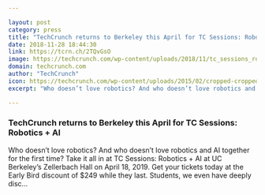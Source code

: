 ```yaml
---

layout: post
category: press
title: "TechCrunch returns to Berkeley this April for TC Sessions: Robotics + AI"
date: 2018-11-28 18:44:30
link: https://tcrn.ch/2TQvGsO
image: https://techcrunch.com/wp-content/uploads/2018/11/tc_sessions_roboticsai-graphic-for-posts.png?w=734
domain: techcrunch.com
author: "TechCrunch"
icon: https://techcrunch.com/wp-content/uploads/2015/02/cropped-cropped-favicon-gradient.png?w=180
excerpt: "Who doesn’t love robotics? And who doesn’t love robotics and AI together for the first time? Take it all in at TC Sessions: Robotics + AI at UC Berkeley’s Zellerbach Hall on April 18, 2019. Get your tickets today at the Early Bird discount of $249 while they last. Students, we even have deeply disc…"

---
```


### TechCrunch returns to Berkeley this April for TC Sessions: Robotics + AI

Who doesn’t love robotics? And who doesn’t love robotics and AI together for the first time? Take it all in at TC Sessions: Robotics + AI at UC Berkeley’s Zellerbach Hall on April 18, 2019. Get your tickets today at the Early Bird discount of $249 while they last. Students, we even have deeply disc…